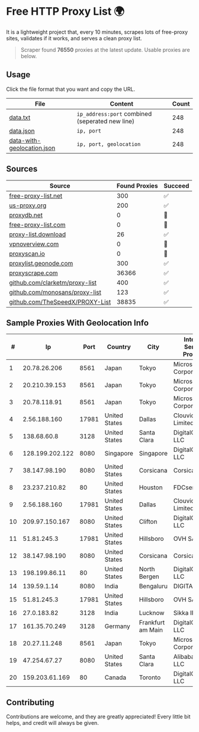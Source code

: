 
# Free HTTP Proxy List 🌍

It is a lightweight project that, every 10 minutes, scrapes lots of free-proxy sites, validates if it works, and serves a clean proxy list.


> Scraper found **76550** proxies at the latest update. Usable proxies are below.

## Usage

Click the file format that you want and copy the URL.


|File|Content|Count|
|----|-------|-----|
|[data.txt](https://raw.githubusercontent.com/themiralay/Proxy-List-World/master/data.txt)|`ip_address:port` combined (seperated new line)|248|
|[data.json](https://raw.githubusercontent.com/themiralay/Proxy-List-World/master/data.json)|`ip, port`|248|
|[data-with-geolocation.json](https://raw.githubusercontent.com/themiralay/Proxy-List-World/master/data-with-geolocation.json)|`ip, port, geolocation`|248|

## Sources

|Source|Found Proxies|Succeed|
|------|-------------|-------|
|[free-proxy-list.net](https://free-proxy-list.net)|300|✅|
|[us-proxy.org](https://www.us-proxy.org)|200|✅|
|[proxydb.net](http://proxydb.net)|0|🚫|
|[free-proxy-list.com](https://free-proxy-list.com/?page=&port=&type%5B%5D=http&type%5B%5D=https&up_time=0&search=Search)|0|🚫|
|[proxy-list.download](https://www.proxy-list.download/HTTP)|26|✅|
|[vpnoverview.com](https://vpnoverview.com/privacy/anonymous-browsing/free-proxy-servers)|0|🚫|
|[proxyscan.io](https://www.proxyscan.io)|0|🚫|
|[proxylist.geonode.com](https://proxylist.geonode.com/api/proxy-list?limit=300&page=1&sort_by=lastChecked&sort_type=desc&protocols=http,https)|300|✅|
|[proxyscrape.com](https://api.proxyscrape.com/v2/?request=displayproxies&protocol=http&timeout=10000&country=all&ssl=all&anonymity=all)|36366|✅|
|[github.com/clarketm/proxy-list](https://raw.githubusercontent.com/clarketm/proxy-list/master/proxy-list-raw.txt)|400|✅|
|[github.com/monosans/proxy-list](https://raw.githubusercontent.com/monosans/proxy-list/main/proxies/http.txt)|123|✅|
|[github.com/TheSpeedX/PROXY-List](https://raw.githubusercontent.com/TheSpeedX/PROXY-List/master/http.txt)|38835|✅|


## Sample Proxies With Geolocation Info

|#|Ip|Port|Country|City|Internet Service Provider|
|-|--|----|-------|----|-------------------------|
|1|20.78.26.206|8561|Japan|Tokyo|Microsoft Corporation|
|2|20.210.39.153|8561|Japan|Tokyo|Microsoft Corporation|
|3|20.78.118.91|8561|Japan|Tokyo|Microsoft Corporation|
|4|2.56.188.160|17981|United States|Dallas|Clouvider Limited|
|5|138.68.60.8|3128|United States|Santa Clara|DigitalOcean, LLC|
|6|128.199.202.122|8080|Singapore|Singapore|DigitalOcean, LLC|
|7|38.147.98.190|8080|United States|Corsicana|Corsicana ISD|
|8|23.237.210.82|80|United States|Houston|FDCservers.net|
|9|2.56.188.160|17981|United States|Dallas|Clouvider Limited|
|10|209.97.150.167|8080|United States|Clifton|DigitalOcean, LLC|
|11|51.81.245.3|17981|United States|Hillsboro|OVH SAS|
|12|38.147.98.190|8080|United States|Corsicana|Corsicana ISD|
|13|198.199.86.11|80|United States|North Bergen|DigitalOcean, LLC|
|14|139.59.1.14|8080|India|Bengaluru|DIGITALOCEAN|
|15|51.81.245.3|17981|United States|Hillsboro|OVH SAS|
|16|27.0.183.82|3128|India|Lucknow|Sikka IPL|
|17|161.35.70.249|3128|Germany|Frankfurt am Main|DigitalOcean, LLC|
|18|20.27.11.248|8561|Japan|Tokyo|Microsoft Corporation|
|19|47.254.67.27|8080|United States|Santa Clara|Alibaba Cloud LLC|
|20|159.203.61.169|80|Canada|Toronto|DigitalOcean, LLC|



## Contributing

Contributions are welcome, and they are greatly appreciated! Every
little bit helps, and credit will always be given.

